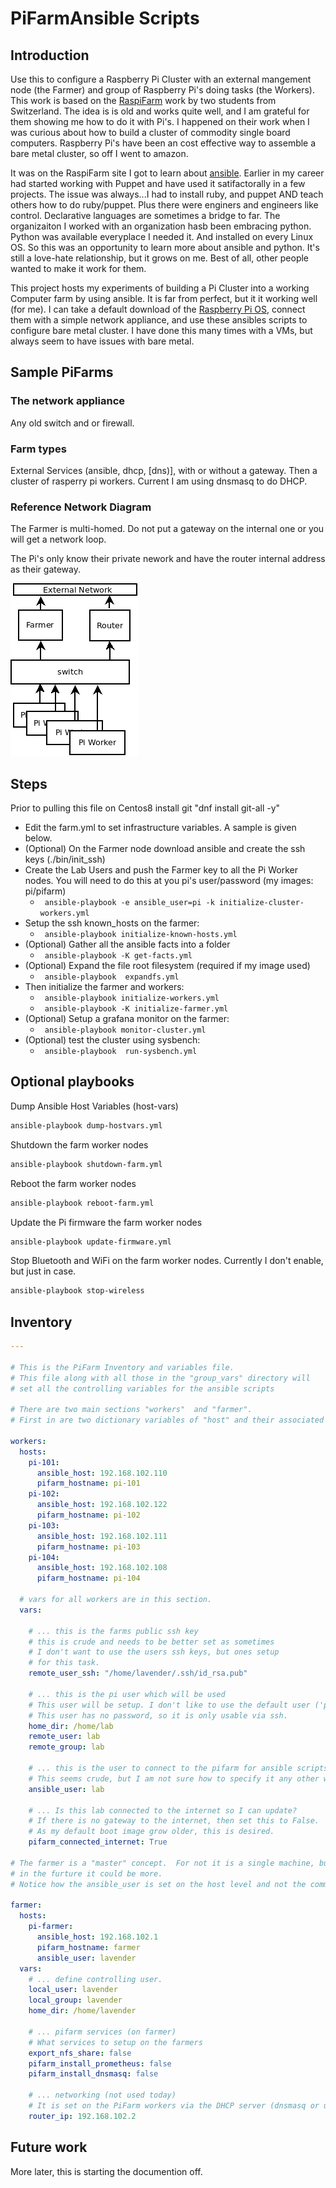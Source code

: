 # PiFarmAnsible Scripts

## Introduction

Use this to configure a Raspberry Pi Cluster with an external mangement node (the Farmer) and group of Raspberry Pi's doing tasks (the Workers).
This work is based on the [RaspiFarm](https://raspi.farm/) work by two students from Switzerland. The idea is is old and works quite
well, and I am grateful for them showing me how to do it with Pi's. I happened on their work when I was curious about how to build a cluster of commodity single board computers.  Raspberry Pi's have been an cost effective way to assemble a bare metal cluster, so off I went to amazon.

It was on the RaspiFarm site I got to learn about [ansible](https://www.ansible.com/).  Earlier in my career had started working with Puppet and have used it satifactorally in a few projects.  The issue was always...I had to install ruby, and puppet AND teach others how to do ruby/puppet. Plus there were enginers and engineers like control.  Declarative languages are sometimes a bridge to far. The organizaiton I worked with an organization hasb been embracing python. Python was available everyplace I needed it.  And installed on every Linux OS. So this was an opportunity to learn more about ansible and python.  It's still a love-hate relationship, but it grows on me.  Best of all, other people wanted to make it work for them.</p>

This project hosts my experiments of building a Pi Cluster into a working Computer farm by using ansible.  It is far from perfect, but it it working well (for me). I can take a default download of the [Raspberry Pi OS](https://www.raspberrypi.org/software/operating-systems/), connect them with a simple network appliance, and use these ansibles scripts to configure bare metal cluster. I have done this many times with a VMs, but always seem to have issues with bare metal.</p>

## Sample PiFarms

### The network appliance

Any old switch and or firewall.

### Farm types

External Services (ansible, dhcp, [dns)], with or without a gateway.  Then a cluster of rasperry pi workers.
Current I am using dnsmasq to do DHCP.

### Reference Network Diagram

The Farmer is multi-homed.  Do not put a gateway on the internal one or you will get a network loop.

The Pi's only know their private nework and have the router internal address as their gateway.

![Reference image]( docs/images/ReferenceNetwork.png )

## Steps

Prior to pulling this file on Centos8 install git  "dnf install git-all -y"

- Edit the farm.yml to set infrastructure variables. A sample is given below.
- (Optional) On the Farmer node download ansible and create the ssh keys  (./bin/init_ssh)
- Create the Lab Users and push the Farmer key to all the Pi Worker nodes. You will need to do this at you pi's user/password  (my images: pi/pifarm)
  - ``` ansible-playbook -e ansible_user=pi -k initialize-cluster-workers.yml```
- Setup the ssh known_hosts on the farmer:
  - ``` ansible-playbook initialize-known-hosts.yml```
- (Optional) Gather all the ansible facts into a folder
  - ``` ansible-playbook -K get-facts.yml```
- (Optional) Expand the file root filesystem  (required if my image used)
  - ``` ansible-playbook  expandfs.yml```
- Then initialize the farmer and workers:
  - ``` ansible-playbook initialize-workers.yml```
  - ``` ansible-playbook -K initialize-farmer.yml```
- (Optional) Setup a grafana monitor on the farmer:
  - ``` ansible-playbook monitor-cluster.yml```
- (Optional) test the cluster using sysbench:
  - ``` ansible-playbook  run-sysbench.yml```

## Optional playbooks

Dump Ansible Host Variables (host-vars)

```bash
ansible-playbook dump-hostvars.yml
```

Shutdown the farm worker nodes

```bash
ansible-playbook shutdown-farm.yml
```

Reboot the farm worker nodes

```bash
ansible-playbook reboot-farm.yml
```

Update the Pi firmware the farm worker nodes

```bash
ansible-playbook update-firmware.yml
```

Stop Bluetooth and WiFi on the farm worker nodes.  Currently I don't enable, but just in case.

```bash
ansible-playbook stop-wireless
```

## Inventory

```yml
---

# This is the PiFarm Inventory and variables file.
# This file along with all those in the "group_vars" directory will
# set all the controlling variables for the ansible scripts

# There are two main sections "workers"  and "farmer".
# First in are two dictionary variables of "host" and their associated "vars"

workers:
  hosts:
    pi-101:
      ansible_host: 192.168.102.110
      pifarm_hostname: pi-101
    pi-102:
      ansible_host: 192.168.102.122
      pifarm_hostname: pi-102
    pi-103:
      ansible_host: 192.168.102.111
      pifarm_hostname: pi-103
    pi-104:
      ansible_host: 192.168.102.108
      pifarm_hostname: pi-104
  
  # vars for all workers are in this section.
  vars:

    # ... this is the farms public ssh key
    # this is crude and needs to be better set as sometimes 
    # I don't want to use the users ssh keys, but ones setup
    # for this task.
    remote_user_ssh: "/home/lavender/.ssh/id_rsa.pub"

    # ... this is the pi user which will be used
    # This user will be setup. I don't like to use the default user ('pi')
    # This user has no password, so it is only usable via ssh.
    home_dir: /home/lab
    remote_user: lab
    remote_group: lab
    
    # ... this is the user to connect to the pifarm for ansible scripts
    # This seems crude, but I am not sure how to specify it any other way.
    ansible_user: lab

    # ... Is this lab connected to the internet so I can update?
    # If there is no gateway to the internet, then set this to False.
    # As my default boot image grow older, this is desired.
    pifarm_connected_internet: True

# The farmer is a "master" concept.  For not it is a single machine, but
# in the furture it could be more.
# Notice how the ansible_user is set on the host level and not the common level.

farmer:
  hosts:
    pi-farmer:
      ansible_host: 192.168.102.1
      pifarm_hostname: farmer
      ansible_user: lavender
  vars:
    # ... define controlling user.
    local_user: lavender
    local_group: lavender
    home_dir: /home/lavender

    # ... pifarm services (on farmer)
    # What services to setup on the farmers
    export_nfs_share: false
    pifarm_install_prometheus: false
    pifarm_install_dnsmasq: false

    # ... networking (not used today)
    # It is set on the PiFarm workers via the DHCP server (dnsmasq or ubiquiti router)
    router_ip: 192.168.102.2
```

## Future work

More later, this is starting the documention off.
